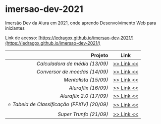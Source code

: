 # imersao-dev-2021

Imersão Dev da Alura em 2021, onde aprendo Desenvolvimento Web para iniciantes

Link de acesso: [https://ledragox.github.io/imersao-dev-2021/](https://ledragox.github.io/imersao-dev-2021/)

|                                      Projeto |                     Link                     |
| -------------------------------------------: | :------------------------------------------: |
|               _Calculadora de média (13/09)_ |  [>> Link <<](./src/calculadora-de-media/)   |
|                _Conversor de moedas (14/09)_ |   [>> Link <<](./src/conversor-de-moedas/)   |
|                         _Mentalista (15/09)_ |       [>> Link <<](./src/mentalista/)        |
|                          _Aluraflix (16/09)_ |        [>> Link <<](./src/aluraflix/)        |
|                      _Aluraflix 2.0 (17/09)_ |       [>> Link <<](./src/aluraflix-2/)       |
| ⭐ _Tabela de Classificação (FFXIV) (20/09)_ | [>> Link <<](./src/tabela-de-classificacao/) |
|                       _Super Trunfo (21/09)_ |      [>> Link <<](./src/super-trunfo/)       |
